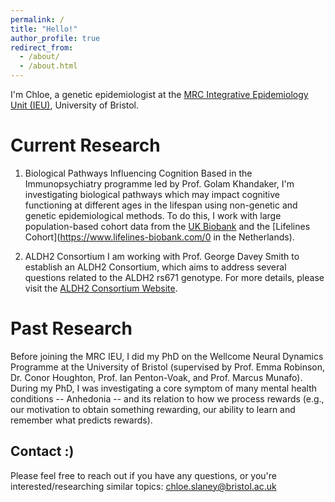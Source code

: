 ```yaml
---
permalink: /
title: "Hello!"
author_profile: true
redirect_from: 
  - /about/
  - /about.html
---
```

I'm Chloe, a genetic epidemiologist at the [MRC Integrative Epidemiology Unit (IEU)](https://www.bristol.ac.uk/integrative-epidemiology/), University of Bristol. 

Current Research
======
1. Biological Pathways Influencing Cognition
Based in the Immunopsychiatry programme led by Prof. Golam Khandaker, I'm investigating biological pathways which may impact cognitive functioning at different ages in the lifespan using non-genetic and genetic epidemiological methods. To do this, I work with large population-based cohort data from the [UK Biobank](https://www.ukbiobank.ac.uk/) and the [Lifelines Cohort](https://www.lifelines-biobank.com/0 in the Netherlands). 

2. ALDH2 Consortium
I am working with Prof. George Davey Smith to establish an ALDH2 Consortium, which aims to address several questions related to the ALDH2 rs671 genotype. For more details, please visit the [ALDH2 Consortium Website](aldh2-consortium.github.io).

Past Research
======
Before joining the MRC IEU, I did my PhD on the Wellcome Neural Dynamics Programme at the University of Bristol (supervised by Prof. Emma Robinson, Dr. Conor Houghton, Prof. Ian Penton-Voak, and Prof. Marcus Munafo). During my PhD, I was investigating a core symptom of many mental health conditions -- Anhedonia -- and its relation to how we process rewards (e.g., our motivation to obtain something rewarding, our ability to learn and remember what predicts rewards). 

Contact :)
------
Please feel free to reach out if you have any questions, or you're interested/researching similar topics: chloe.slaney@bristol.ac.uk

